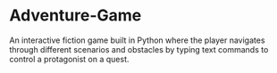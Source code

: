 # Adventure-Game
An interactive fiction game built in Python where the player navigates through different scenarios and obstacles by typing text commands to control a protagonist on a quest.
